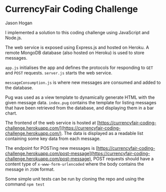 # CurrencyFair Coding Challenge

Jason Hogan

I implemented a solution to this coding challenge using JavaScript and Node.js.

The web service is exposed using Express.js and hosted on Heroku. A remote MongoDB database (also hosted on Heroku) is used to store messages.

`app.js` initialises the app and defines the protocols for responding to `GET` and `POST` requests. `server.js` starts the web service.

`messageConsumption.js` is where new messages are consumed and added to the database.

Pug was used as a view template to dynamically generate HTML with the given message data. `index.pug` contains the template for listing messages that have been retrieved from the database, and displaying them in a bar chart.

The frontend of the web service is hosted at [https://currencyfair-coding-challenge.herokuapp.com/](https://currencyfair-coding-challenge.herokuapp.com/). The data is displayed as a readable list containing some key data from each message.

The endpoint for POSTing new messages is [https://currencyfair-coding-challenge.herokuapp.com/post-message](https://currencyfair-coding-challenge.herokuapp.com/post-message), POST requests should have a content type of `x-www-form-urlencoded` where the body contains the message in `JSON` format. 

Some simple unit tests can be run by cloning the repo and using the command `npm test`